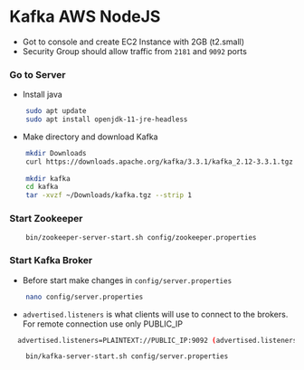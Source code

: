 # Kafka AWS NodeJS

- Got to console and create EC2 Instance with 2GB (t2.small)
- Security Group should allow traffic from `2181` and `9092` ports

### Go to Server
- Install java
```bash 
    sudo apt update
    sudo apt install openjdk-11-jre-headless
```
- Make directory and download Kafka
```bash
    mkdir Downloads
    curl https://downloads.apache.org/kafka/3.3.1/kafka_2.12-3.3.1.tgz -o Downloads/kafka.tgz
    
    mkdir kafka
    cd kafka
    tar -xvzf ~/Downloads/kafka.tgz --strip 1
```

### Start Zookeeper
```bash
    bin/zookeeper-server-start.sh config/zookeeper.properties
```
### Start Kafka Broker
- Before start make changes in `config/server.properties`
```bash
    nano config/server.properties
```
- `advertised.listeners` is what clients will use to connect to the brokers. For remote connection use only PUBLIC_IP
```bash
  advertised.listeners=PLAINTEXT://PUBLIC_IP:9092 (advertised.listeners=PLAINTEXT://18.192.211.150:9092)
```
```bash
    bin/kafka-server-start.sh config/server.properties
```
